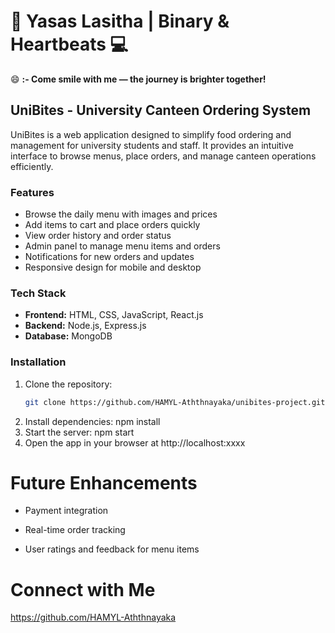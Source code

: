 # 🌙 Yasas Lasitha | Binary & Heartbeats 💻

😄 **:- Come smile with me — the journey is brighter together!**

## UniBites - University Canteen Ordering System

UniBites is a web application designed to simplify food ordering and management for university students and staff. It provides an intuitive interface to browse menus, place orders, and manage canteen operations efficiently.

### Features
- Browse the daily menu with images and prices  
- Add items to cart and place orders quickly  
- View order history and order status  
- Admin panel to manage menu items and orders  
- Notifications for new orders and updates  
- Responsive design for mobile and desktop  

### Tech Stack
- **Frontend:** HTML, CSS, JavaScript, React.js  
- **Backend:** Node.js, Express.js  
- **Database:** MongoDB  

### Installation
1. Clone the repository:  
   ```bash
   git clone https://github.com/HAMYL-Aththnayaka/unibites-project.git ```
   
2. Install dependencies:
  npm install
3. Start the server:
  npm start
4. Open the app in your browser at http://localhost:xxxx

# Future Enhancements

- Payment integration

- Real-time order tracking

- User ratings and feedback for menu items

# Connect with Me
https://github.com/HAMYL-Aththnayaka
